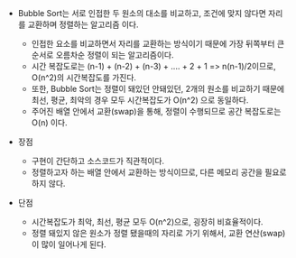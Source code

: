 - Bubble Sort는 서로 인접한 두 원소의 대소를 비교하고, 조건에 맞지 않다면 자리를 교환하며 정렬하는 알고리즘 이다.

  - 인접한 요소를 비교하면서 자리를 교환하는 방식이기 때문에 가장 뒤쪽부터 큰 순서로 오름차순 정렬이 되는 알고리즘이다.
  - 시간 복잡도로는 (n-1) + (n-2) + (n-3) + .... + 2 + 1 => n(n-1)/2이므로, O(n^2)의 시간복잡도를 가진다.
  - 또한, Bubble Sort는 정렬이 돼있던 안돼있던, 2개의 원소를 비교하기 때문에 최선, 평균, 최악의 경우 모두 시간복잡도가 O(n^2) 으로 동일하다. 
  - 주어진 배열 안에서 교환(swap)을 통해, 정렬이 수행되므로 공간 복잡도로는 O(n) 이다.
  
- 장점 
  - 구현이 간단하고 소스코드가 직관적이다.
  - 정렬하고자 하는 배열 안에서 교환하는 방식이므로, 다른 메모리 공간을 필요로 하지 않다.
- 단점
  - 시간복잡도가 최악, 최선, 평균 모두 O(n^2)으로, 굉장히 비효율적이다.
  - 정렬 돼있지 않은 원소가 정렬 됐을때의 자리로 가기 위해서, 교환 연산(swap)이 많이 일어나게 된다.